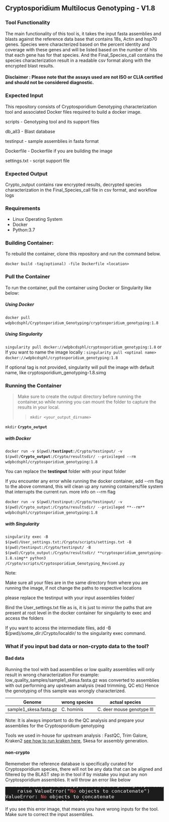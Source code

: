## Cryptosporidium Multilocus Genotyping - V1.8

### Tool Functionality

The main functionality of this tool is, it takes the input fasta assemblies and blasts against the reference data base that contains 18s, Actin and hsp70 genes. Species were characterized based on the percent identity and coverage with these genes and will be listed based on the number of hits that each gene has for that species. And the Final_Species_call contains the species characterization result in a readable csv format along with the encrypted blast results.

#### Disclaimer : Please note that the assays used are not ISO or CLIA certified and should not be considered diagnostic.

### Expected Input
This repository consists of Cryptosporidium Genotyping characterization tool and associated Docker files required to build a docker image.

 scripts - Genotyping tool and its support files
 
 db_all3 - Blast database
 
 testinput - sample assemblies in fasta format
 
 Dockerfile - Dockerfile if you are building the image
 
 settings.txt - script support file
 
### Expected Output
Crypto_output contains raw encrypted results, decrypted species characterization in the Final_Species_call file in csv format, and workflow logs 

### Requirements

- Linux Operating System
- Docker
- Python:3.7

### Building Container:

To rebuild the container, clone this repository and run the command below.

`docker build -tag(optional) -file Dockerfile <location>` 

### Pull the Container

To run the container, pull the container using Docker or Singularity like below:

##### Using Docker

`docker pull wdpbcdsphl/Cryptosporidium_Genotyping/cryptosporidium_genotyping:1.8`

##### Using Singularity

`singularity pull docker://wdpbcdsphl/cryptosporidium_genotyping:1.8` 
or
If you want to name the image locally : `singularity pull <optinal name> docker://wdpbcdsphl/cryptosporidium_genotyping:1.8`

If optional tag is not provided, singularity will pull the image with default name, like cryptosporidium_genotyping-1.8.simg

### Running the Container
 
> Make sure to create the output directory before running the container,so while running you can mount the folder to capture the results in your local.
>
>> `mkdir <your_output_dirname>`

`mkdir` **`Crypto_output`**

##### with Docker 

`docker run -v $(pwd)/`**`testinput`**`:/Crypto/testinput/ -v $(pwd)/`**`Crypto_output`**`:/Crypto/resultsdir/ --privileged --rm wdpbcdsphl/cryptosporidium_genotyping:1.8`

You can replace the **testinput** folder with your input folder

If you encounter any error while running the docker container, add --rm flag to the above command, this will clean up any running containers/file system that interrupts the current run. more info on --rm flag

`docker run -v $(pwd)/testinput:/Crypto/testinput/ -v $(pwd)/Crypto_output:/Crypto/resultsdir/ --privileged **--rm** wdpbcdsphl/cryptosporidium_genotyping:1.8`

##### with Singularity

`singularity exec -B $(pwd)/User_settings.txt:/Crypto/scripts/settings.txt -B $(pwd)/testinput:/Crypto/testinput/ -B $(pwd)/Crypto_output:/Crypto/resultsdir/ **cryptosporidium_genotyping-1.8.simg** python3 /Crypto/scripts/Cryptosporidium_Genotyping_Revised.py`

Note:

Make sure all your files are in the same directory from where you are running the image, if not change the paths to respective locations

please replace the testinput with your input assemblies folder/

Bind the User_settings.txt file as is, it is just to mirror the paths that are present at root level in the docker container for singularity to exec and access the folders

If you want to access the intermediate files, add -B $(pwd)/some_dir:/Crypto/localdir/ to the singularity exec command.

### What if you input bad data or non-crypto data to the tool?

#### Bad data

Running the tool with bad assemblies or low quality assemblies will only result in wrong characterization
For example:
low_quality_samples/sample1_skesa.fasta.gz was converted to assemblies with out performing any upstream analysis (read trimming, QC etc)
Hence the genotyping of this sample was wrongly characterized.

| Genome | wrong species | actual species |
| ------ | ------------ | ---------------- |
| sample1_skesa.fasta.gz | C. hominis | C. deer mouse genotype III |

Note: It is always important to do the QC analysis and prepare your assemblies for the Cryptosporidium genotyping

Tools we used in-house for upstream analysis : FastQC, Trim Galore, Kraken2 [see how to run kraken here](https://github.com/CDCgov/WDPB_CDS_PHL_Tools/tree/master/Crypto_DeconDB_Tool), Skesa for assembly generation.

#### non-crypto

Rememeber the reference database is specifically curated for Cryptosporidium species, there will not be any data that can be aligned and filtered by the BLAST step in the tool if by mistake you input any non Cryptosporidium assemblies. It will throw an error like below

![ScreenShot](error.jpg)

If you see this error image, that means you have wrong inputs for the tool. Make sure to correct the input assemblies.


